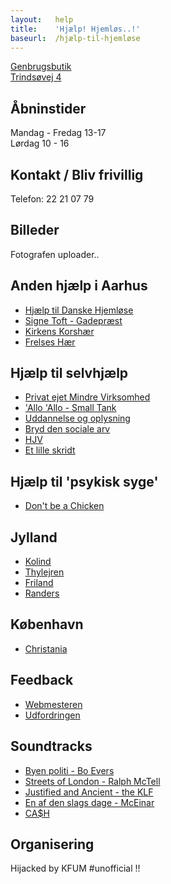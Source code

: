 ```yaml
---
layout:   help
title:    'Hjælp! Hjemløs..!'
baseurl:  /hjælp-til-hjemløse
---
```


[Genbrugsbutik](http://hjælptilhjemløse.dk)  
[Trindsøvej 4](https://www.google.com/maps/place/Trindsøvej+4,+8000+Aarhus/@56.1539285,10.1789742,17z/data=!3m1!4b1!4m6!3m5!1s0x464c3feff8a0022b:0xc136e63f870e349b!8m2!3d56.1539255!4d10.1811629!16s%2Fg%2F11c5jv9z1w)  

Åbninstider
----
Mandag - Fredag 13-17  
Lørdag 10 - 16

Kontakt / Bliv frivillig
----
Telefon: 22 21 07 79  

Billeder
----
Fotografen uploader..

Anden hjælp i Aarhus
----
- [Hjælp til Danske Hjemløse](https://www.facebook.com/groups/425487298105126)
- [Signe Toft - Gadepræst](https://www.facebook.com/signe.toft.54)
- [Kirkens Korshær](https://kirkenskorshaer.dk/aarhus)
- [Frelses Hær](https://www.frelsenshaer.dk/hjaelp/vaeresteder/)

Hjælp til selvhjælp
----
- [Privat ejet Mindre Virksomhed](https://virksomhedsguiden.dk/content/ydelser/vaelg-virksomhedsform/)
- ['Allo 'Allo - Small Tank](https://youtu.be/Im9xsytmuDk)
- [Uddannelse og oplysning](https://youtu.be/0fxzMP-3YD4)
- [Bryd den sociale arv](https://youtu.be/7YkDmDJthhg)
- [HJV](https://www.hjv.dk/Sider/default.aspx)
- [Et lille skridt](https://youtu.be/060A15ELz00)

Hjælp til 'psykisk syge'
----
- [Don't be a Chicken](https://youtu.be/DTP9__vi3d4)

Jylland
----
- [Kolind]()
- [Thylejren](https://www.facebook.com/groups/1696465363914014)
- [Friland](https://www.facebook.com/groups/1696465363914014)
- [Randers](https://www.randers.dk/borger/socialt/socialt-udsatte/vaeresteder/)

København
----
- [Christania](https://www.christiania.org)

Feedback
----
- [Webmesteren](webmester)
- [Udfordringen](https://udfordringen.dk)

Soundtracks
----
- [Byen politi - Bo Evers](https://youtu.be/5wfDkpbd4hk)
- [Streets of London - Ralph McTell](https://youtu.be/DiWomXklfv8)
- [Justified and Ancient - the KLF](https://youtu.be/-_O2BCoo-C8)
- [En af den slags dage - McEinar](https://youtu.be/2XKPF7D5wg0)
- [CA$H](https://youtu.be/oDd32K-mOVw)

Organisering
----
Hijacked by KFUM #unofficial !!
